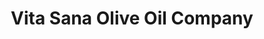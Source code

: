 ---
title: "Vita Sana Olive Oil Company"
url: /rapid-city/vita-sana-olive-oil-company/
shop: Gewürze
---